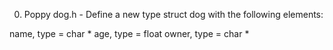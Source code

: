 0. Poppy
dog.h - Define a new type struct dog with the following elements:

name, type = char *
age, type = float
owner, type = char *